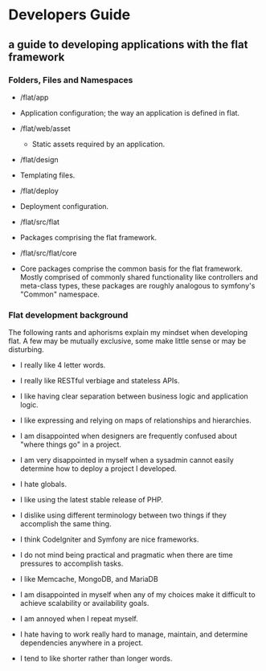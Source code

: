 # Developers Guide
## a guide to developing applications with the flat framework

### Folders, Files and Namespaces

 * /flat/app
  * Application configuration; the way an application is defined in flat.

 * /flat/web/asset
   * Static assets required by an application.

 * /flat/design
  * Templating files.

 * /flat/deploy
  * Deployment configuration. 

 * /flat/src/flat
  * Packages comprising the flat framework.

 * /flat/src/flat/core
  * Core packages comprise the common basis for the flat framework.
Mostly comprised of commonly shared functionality like controllers and meta-class types, 
these packages are roughly analogous to symfony's "Common" namespace.

### Flat development background
The following rants and aphorisms explain my mindset when developing flat.
A few may be mutually exclusive, some make little sense or may be disturbing.

* I really like 4 letter words.

* I really like RESTful verbiage and stateless APIs.

* I like having clear separation between business logic and application logic.

* I like expressing and relying on maps of relationships and hierarchies.

* I am disappointed when designers are frequently confused about "where things go" in a project. 

* I am very disappointed in myself when a sysadmin cannot easily determine how to deploy a project I developed.

* I hate globals.

* I like using the latest stable release of PHP.

* I dislike using different terminology between two things if they accomplish the same thing.

* I think CodeIgniter and Symfony are nice frameworks.

* I do not mind being practical and pragmatic when there are time pressures to accomplish tasks.

* I like Memcache, MongoDB, and MariaDB 

* I am disappointed in myself when any of my choices make it difficult to achieve scalability or availability goals.

* I am annoyed when I repeat myself.

* I hate having to work really hard to manage, maintain, and determine dependencies anywhere in a project.

* I tend to like shorter rather than longer words.
